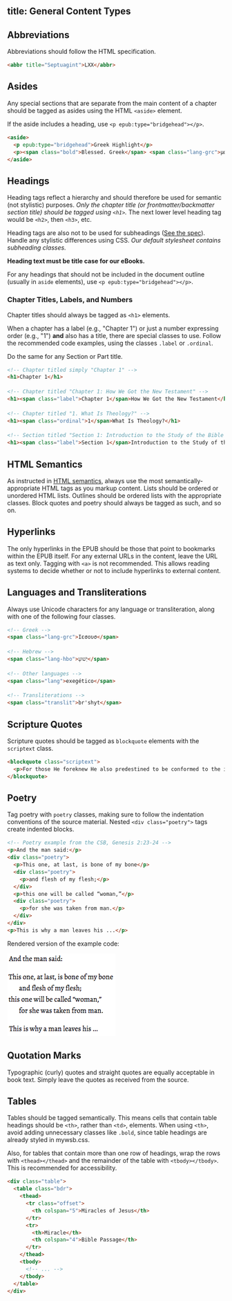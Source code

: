 title: General Content Types
---

## Abbreviations

Abbreviations should follow the HTML specification.

```html
<abbr title="Septuagint">LXX</abbr>
```

## Asides

Any special sections that are separate from the main content of a chapter should be tagged as asides using the HTML `<aside>` element.

If the aside includes a heading, use `<p epub:type="bridgehead"></p>`.

```html
<aside>
  <p epub:type="bridgehead">Greek Highlight</p>
  <p><span class="bold">Blessed. Greek</span> <span class="lang-grc">μακάριος</span> (<span class="translit">makarios</span>). This term occurs ...</p>
</aside>
```

## Headings

Heading tags reflect a hierarchy and should therefore be used for semantic (not stylistic) purposes. _Only the chapter title (or frontmatter/backmatter section title) should be tagged using `<h1>`._ The next lower level heading tag would be `<h2>`, then `<h3>`, etc.

Heading tags are also not to be used for subheadings ([See the spec](http://w3c.github.io/html/sections.html#headings-and-sections)). Handle any stylistic differences using CSS. _Our default stylesheet contains subheading classes._

**Heading text must be title case for our eBooks.**

For any headings that should not be included in the document outline (usually in `aside` elements), use `<p epub:type="bridgehead"></p>`.

### Chapter Titles, Labels, and Numbers

Chapter titles should always be tagged as `<h1>` elements.

When a chapter has a label (e.g., "Chapter 1") or just a number expressing order (e.g., "1") <strong>and</strong> also has a title, there are special classes to use. Follow the recommended code examples, using the classes `.label` or `.ordinal`.

Do the same for any Section or Part title.

```html
<!-- Chapter titled simply "Chapter 1" -->
<h1>Chapter 1</h1>

<!-- Chapter titled "Chapter 1: How We Got the New Testament" -->
<h1><span class="label">Chapter 1</span>How We Got the New Testament</h1>

<!-- Chapter titled "1. What Is Theology?" -->
<h1><span class="ordinal">1</span>What Is Theology?</h1>

<!-- Section titled "Section 1: Introduction to the Study of the Bible -->
<h1><span class="label">Section 1</span>Introduction to the Study of the Bible</h1>
```

## HTML Semantics

As instructed in [HTML semantics](html_style.html#Semantics), always use the most semantically-appropriate HTML tags as you markup content. Lists should be ordered or unordered HTML lists. Outlines should be ordered lists with the appropriate classes. Block quotes and poetry should always be tagged as such, and so on.

## Hyperlinks

The only hyperlinks in the EPUB should be those that point to bookmarks within the EPUB itself. For any external URLs in the content, leave the URL as text only. Tagging with `<a>` is not recommended. This allows reading systems to decide whether or not to include hyperlinks to external content.

## Languages and Transliterations

Always use Unicode characters for any language or transliteration, along with one of the following four classes.

```html
<!-- Greek -->
<span class="lang-grc">Ιεσουσ</span>

<!-- Hebrew -->
<span class="lang-hbo">‏יְשׁוּעָ</span>

<!-- Other languages -->
<span class="lang">exegético</span>

<!-- Transliterations -->
<span class="translit">br'shyt</span>
```

## Scripture Quotes

Scripture quotes should be tagged as `blockquote` elements with the `scriptext` class.

```html
<blockquote class="scriptext">
  <p>For those He foreknew He also predestined to be conformed to the image of His Son, so that He would be the firstborn among many brothers. And those He predestined, He also called; and those He called, He also justified; and those He justified, He also glorified. (Rom 8:29–30)</p>
</blockquote>
```

## Poetry

Tag poetry with `poetry` classes, making sure to follow the indentation conventions of the source material. Nested `<div class="poetry">` tags create indented blocks.

```html
<!-- Poetry example from the CSB, Genesis 2:23-24 -->
<p>And the man said:</p>
<div class="poetry">
  <p>This one, at last, is bone of my bone</p>
  <div class="poetry">
    <p>and flesh of my flesh;</p>
  </div>
  <p>this one will be called “woman,”</p>
  <div class="poetry">
    <p>for she was taken from man.</p>
  </div>
</div>
<p>This is why a man leaves his ...</p>
```
Rendered version of the example code:

![Poetry example - rendered version.](../assets/images/poetry-example.png)

## Quotation Marks

Typographic (curly) quotes and straight quotes are equally acceptable in book text. Simply leave the quotes as received from the source.

## Tables

Tables should be tagged semantically. This means cells that contain table headings should be `<th>`, rather than `<td>`, elements. When using `<th>`, avoid adding unnecessary classes like `.bold`, since table headings are already styled in mywsb.css.

Also, for tables that contain more than one row of headings, wrap the rows with `<thead></thead>` and the remainder of the table with `<tbody></tbody>`. This is recommended for accessibility.

```html
<div class="table">
  <table class="bdr">
    <thead>
      <tr class="offset">
        <th colspan="5">Miracles of Jesus</th>
      </tr>
      <tr>
        <th>Miracle</th>
        <th colspan="4">Bible Passage</th>
      </tr>
    </thead>
    <tbody>
      <!-- ... -->
    </tbody>
  </table>
</div>
```